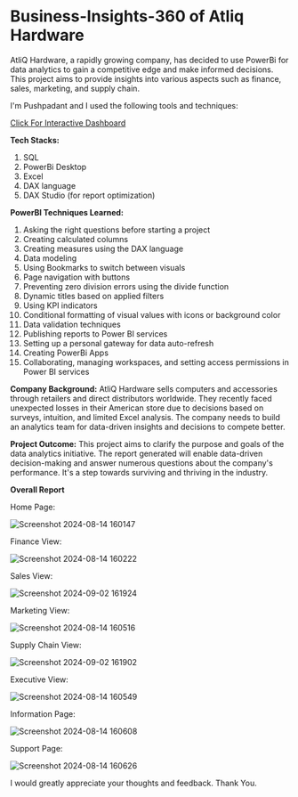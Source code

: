 # Business-Insights-360 of Atliq Hardware

AtliQ Hardware, a rapidly growing company, has decided to use PowerBi for data analytics to gain a competitive edge and make informed decisions. This project aims to provide insights into various aspects such as finance, sales, marketing, and supply chain.

I'm Pushpadant and I used the following tools and techniques:

[Click For Interactive Dashboard](https://app.powerbi.com/view?r=eyJrIjoiYTU2MDIwZGItOTBiZi00NGM2LWI4ZTItMzc0ZWE1NzNiOWRlIiwidCI6IjBiYTEzZTFjLTU1ODMtNGRhZi1hYzk2LTQ2NzYwNDBlM2NiMSJ9)

**Tech Stacks:**

1. SQL
2. PowerBi Desktop
3. Excel
4. DAX language
5. DAX Studio (for report optimization)

**PowerBI Techniques Learned:**

1.  Asking the right questions before starting a project
2.  Creating calculated columns
3.  Creating measures using the DAX language
4.  Data modeling
5.  Using Bookmarks to switch between visuals
6.  Page navigation with buttons
7.  Preventing zero division errors using the divide function
8.  Dynamic titles based on applied filters
9.  Using KPI indicators
10. Conditional formatting of visual values with icons or background color
11. Data validation techniques
12. Publishing reports to Power BI services
13. Setting up a personal gateway for data auto-refresh
14. Creating PowerBi Apps
15. Collaborating, managing workspaces, and setting access permissions in Power BI services

**Company Background:**
AtliQ Hardware sells computers and accessories through retailers and direct distributors worldwide. They recently faced unexpected losses in their American store due to decisions based on surveys, intuition, and limited Excel analysis. The company needs to build an analytics team for data-driven insights and decisions to compete better.

**Project Outcome:**
This project aims to clarify the purpose and goals of the data analytics initiative. The report generated will enable data-driven decision-making and answer numerous questions about the company's performance. It's a step towards surviving and thriving in the industry.

**Overall Report**

Home Page:

![Screenshot 2024-08-14 160147](https://github.com/user-attachments/assets/a3c22fad-41c3-4d9f-bc26-793f8046993b)

Finance View:

![Screenshot 2024-08-14 160222](https://github.com/user-attachments/assets/51988ffb-d455-4fe6-af8d-033758794876)

Sales View:

![Screenshot 2024-09-02 161924](https://github.com/user-attachments/assets/df9dafba-bd77-444a-81cc-dc0b12698e48)

Marketing View:

![Screenshot 2024-08-14 160516](https://github.com/user-attachments/assets/c4f856f9-231a-48a1-aa04-fbd5b0e60fd1)

Supply Chain View:

![Screenshot 2024-09-02 161902](https://github.com/user-attachments/assets/223a32f4-a260-46ab-b7e2-b45de0185a8a)

Executive View:

![Screenshot 2024-08-14 160549](https://github.com/user-attachments/assets/c2380fea-eefa-4be3-b28c-15bf7e922416)

Information Page:

![Screenshot 2024-08-14 160608](https://github.com/user-attachments/assets/5201ac43-9bf7-42fe-a197-39605adf84d7)

Support Page:

![Screenshot 2024-08-14 160626](https://github.com/user-attachments/assets/7b3a8e5e-8360-4e67-9a32-ce9acd5123b8)


I would greatly appreciate your thoughts and feedback.
Thank You.

